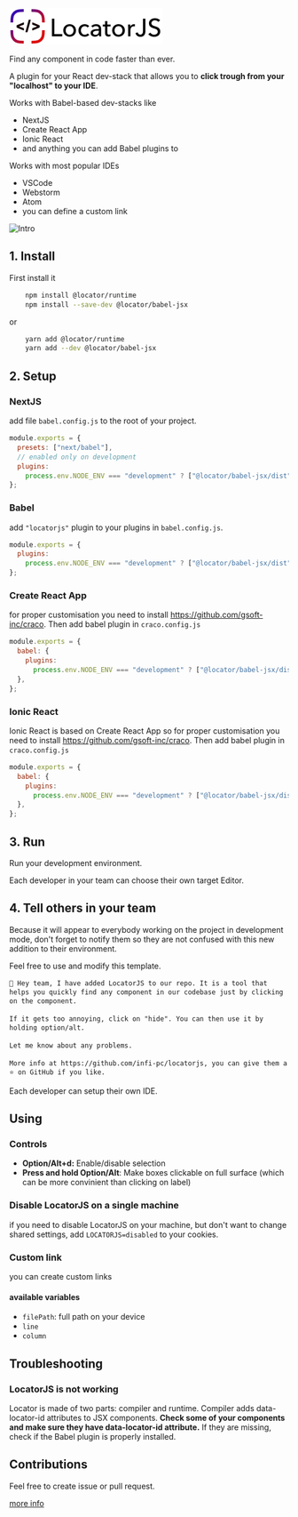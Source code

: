 ![LocatorJS](./docs/logo-noborders.png)

Find any component in code faster than ever.

A plugin for your React dev-stack that allows you to **click trough from your "localhost" to your IDE**.

Works with Babel-based dev-stacks like

- NextJS
- Create React App
- Ionic React
- and anything you can add Babel plugins to

Works with most popular IDEs

- VSCode
- Webstorm
- Atom
- you can define a custom link

![Intro](./docs/intro.gif)

## 1. Install

First install it

```sh
    npm install @locator/runtime
    npm install --save-dev @locator/babel-jsx
```

or

```sh
    yarn add @locator/runtime
    yarn add --dev @locator/babel-jsx
```

## 2. Setup

### NextJS

add file `babel.config.js` to the root of your project.

```javascript
module.exports = {
  presets: ["next/babel"],
  // enabled only on development
  plugins:
    process.env.NODE_ENV === "development" ? ["@locator/babel-jsx/dist"] : [],
};
```

### Babel

add `"locatorjs"` plugin to your plugins in `babel.config.js`.

```javascript
module.exports = {
  plugins:
    process.env.NODE_ENV === "development" ? ["@locator/babel-jsx/dist"] : [],
};
```

### Create React App

for proper customisation you need to install https://github.com/gsoft-inc/craco.
Then add babel plugin in `craco.config.js`

```javascript
module.exports = {
  babel: {
    plugins:
      process.env.NODE_ENV === "development" ? ["@locator/babel-jsx/dist"] : [],
  },
};
```

### Ionic React

Ionic React is based on Create React App so for proper customisation you need to install https://github.com/gsoft-inc/craco.
Then add babel plugin in `craco.config.js`

```javascript
module.exports = {
  babel: {
    plugins:
      process.env.NODE_ENV === "development" ? ["@locator/babel-jsx/dist"] : [],
  },
};
```

## 3. Run

Run your development environment.

Each developer in your team can choose their own target Editor.

## 4. Tell others in your team

Because it will appear to everybody working on the project in development mode, don't forget to notify them so they are not confused with this new addition to their environment.

Feel free to use and modify this template.

```
👋 Hey team, I have added LocatorJS to our repo. It is a tool that helps you quickly find any component in our codebase just by clicking on the component.

If it gets too annoying, click on "hide". You can then use it by holding option/alt.

Let me know about any problems.

More info at https://github.com/infi-pc/locatorjs, you can give them a ⭐️ on GitHub if you like.
```

Each developer can setup their own IDE.

## Using

### Controls

- **Option/Alt+d:** Enable/disable selection
- **Press and hold Option/Alt**: Make boxes clickable on full surface (which can be more convinient than clicking on label)

### Disable LocatorJS on a single machine

if you need to disable LocatorJS on your machine, but don't want to change shared settings, add `LOCATORJS=disabled` to your cookies.

### Custom link

you can create custom links

#### available variables

- `filePath`: full path on your device
- `line`
- `column`

## Troubleshooting

### LocatorJS is not working

Locator is made of two parts: compiler and runtime.
Compiler adds data-locator-id attributes to JSX components.
**Check some of your components and make sure they have data-locator-id attribute.** If they are missing, check if the Babel plugin is properly installed.

## Contributions

Feel free to create issue or pull request.

[more info](./contributig.md)
